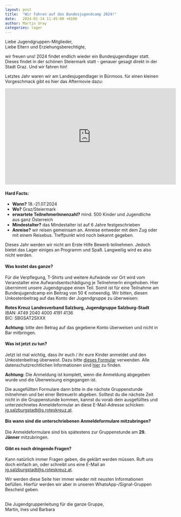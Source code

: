 ```yaml
---
layout: post
title:  "Wir fahren auf das Bundesjugendcamp 2024!"
date:   2024-01-14 11:45:00 +0100
author: Martin Uray
categories: lager
---
```


Liebe Jugendgruppen-Mitglieder,<br>
Liebe Eltern und Erziehungsberechtigte,

wir freuen uns! 2024 findet endlich wieder ein Bundesjugendlager statt.
Dieses findet in der schönen Steiermark statt - genauer gesagt direkt in 
der Stadt Graz.
Und wir fahren hin! 

Letztes Jahr waren wir am Landesjugendlager in Bürmoos.
für einen kleinen Vorgeschmack gibt es hier das Aftermovie dazu:

<iframe width="560" height="315" src="https://www.youtube.com/embed/LGTZ7ypHqD8?si=GBtQRDoVBEFykfBw" title="YouTube video player" frameborder="0" allow="accelerometer; autoplay; clipboard-write; encrypted-media; gyroscope; picture-in-picture; web-share" allowfullscreen></iframe>


#### Hard Facts:
- **Wann?** 18.-21.07.2024
- **Wo?** Graz/Steiermark
- **erwartete TeilnehmerInnenzahl?** mind. 500 Kinder und Jugendliche aus ganz 
  Österreich
- **Mindestalter?** das Mindestalter ist auf 6 Jahre festgeschrieben
- **Anreise?** wir reisen gemeinsam an. Anreise entweder mit dem Zug oder 
  mit einem Reisebus. Treffpunkt wird noch bekannt gegeben.

Dieses Jahr werden wir nicht am Erste Hilfe Bewerb teilnehmen. 
Jedoch bietet das Lager einiges an Programm und Spaß.
Langweilig wird es also nicht werden.

#### Was kostet das ganze?
Für die Verpflegung, T-Shirts und weitere Aufwände vor Ort wird vom 
Veranstalter eine Aufwandsentschädigung je TeilnehmerIn eingehoben.
Hier übernimmt unsere Jugendgruppe einen Teil.
Somit ist für eine Teilnahme am Bundesjugendcamp ein Beitrag von 50 € notwendig. 
Wir bitten, diesen Unkostenbeitrag auf das Konto der Jugendgruppe zu überweisen:

**Rotes Kreuz Landesverband Salzburg, Jugendgruppe Salzburg-Stadt**<br/>
    IBAN: AT49 2040 4000 4191 4136<br/>
    BIC:  SBGSAT2SXXX

**Achtung:** bitte den Betrag auf das gegebene Konto überweisen und nicht in Bar
mitbringen.


#### Was ist jetzt zu tun?
Jetzt ist mal wichtig, dass ihr euch / ihr eure Kinder anmeldet und den
Unkostenbeitrag überweist. Dazu bitte 
[dieses Formular](https://raw.githubusercontent.com/martinuray/red_angels_website/main/assets/2024-01_bjl/JG_Einverst%C3%A4ndniserkl%C3%A4rung.pdf)
verwenden.
Alle datenschutzrechtlichen Informationen sind 
[hier](https://raw.githubusercontent.com/martinuray/red_angels_website/main/assets/2024-01_bjl/Datenschutzrechtliche%20Informationen.pdf) 
zu finden.

**Achtung:** Die Anmeldung ist komplett, wenn die Anmeldung abgegeben wurde 
und die Überweisung eingegangen ist.

Die ausgefüllten Formulare dann bitte in die nächste Gruppenstunde mitnehmen und 
bei einer BetreuerIn abgeben.
Solltest du die nächste Zeit nicht in die Gruppenstunde kommen, kannst du vorab
dein ausgefülltes und unterzeichnetes Anmeldeformular an diese E-Mail-Adresse
schicken:
[jg.salzburgstadt@s.roteskreuz.at](mailto:jg.salzburgstadt@s.roteskreuz.at).


#### Bis wann sind die unterschriebenen Anmeldeformulare mitzubringen?
Die Anmeldeformulare sind bis spätestens zur Gruppenstunde am **29. Jänner**
mitzubringen.

#### Gibt es noch dringende Fragen?
Kann natürlich immer Fragen geben, die geklärt werden müssen. 
Ruft uns doch einfach an, oder schreibt uns eine E-Mail an
[jg.salzburgstadt@s.roteskreuz.at](mailto:jg.salzburgstadt@s.roteskreuz.at).


Wir werden diese Seite hier immer wieder mit neusten Informationen befüllen.
Hierfür werden wir aber in unseren WhatsApp-/Signal-Gruppen Bescheid geben.

<br>
Die Jugendgruppenleitung für die ganze Gruppe,<br>
Martin, Ines und Barbara
